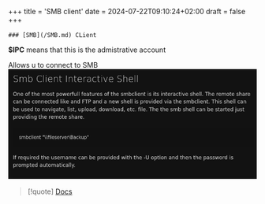 +++
title = 'SMB client'
date = 2024-07-22T09:10:24+02:00
draft = false
+++

    ### [SMB](/SMB.md) CLient

**$IPC**  means  that this is the admistrative account 

Allows u to connect to SMB 
![Pasted_image_20240229202606.png](/static/Pasted_image_20240229202606.png)
>[!quote]  [Docs](https://linuxtect.com/linux-smbclient-command-tutorial/)

